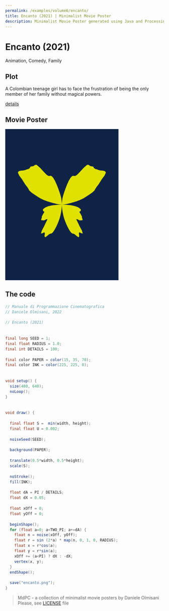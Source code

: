 ```yaml
---
permalink: /examples/volume6/encanto/
title: Encanto (2021) | Minimalist Movie Poster
description: Minimalist Movie Poster generated using Java and Processing.
---
```


# Encanto (2021)

Animation, Comedy, Family

## Plot
A Colombian teenage girl has to face the frustration of being the only member of her family without magical powers.

[details](https://www.imdb.com/title/tt2953050/)

## Movie Poster
<img src="encanto.png"  width="360px" title="Encanto">


## The code
```java
// Manuale di Programmazione Cinematografica
// Daniele Olmisani, 2022

// Encanto (2021)


final long SEED = 1;
final float RADIUS = 1.0;
final int DETAILS = 100;

final color PAPER = color(15, 35, 70);
final color INK = color(225, 225, 0);


void setup() {
  size(480, 640);
  noLoop();
}


void draw() {
  
  final float S =  min(width, height);
  final float U = 0.002;
  
  noiseSeed(SEED);
  
  background(PAPER);
    
  translate(0.5*width, 0.5*height);
  scale(S);
  
  noStroke();
  fill(INK);
  
  float dA = PI / DETAILS;
  float dX = 0.05;
  
  float xOff = 0;
  float yOff = 0;
  
  beginShape();
  for (float a=0; a<TWO_PI; a+=dA) {
    float n = noise(xOff, yOff);
    float r = sin (2*a) * map(n, 0, 1, 0, RADIUS);
    float x = r*cos(a);
    float y = r*sin(a);
    xOff += (a<PI) ? dX : -dX;
    vertex(x, y);
  }
  endShape();
  
  save("encanto.png"); 
}

```

> MdPC - a collection of minimalist movie posters
> by Daniele Olmisani
> Please, see [LICENSE](../../../LICENSE) file
